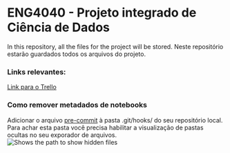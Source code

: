 # ENG4040 - Projeto integrado de Ciência de Dados
In this repository, all the files for the project will be stored.
Neste repositório estarão guardados todos os arquivos do projeto.

### Links relevantes:
[Link para o Trello](https://trello.com/b/tfo8Ti9x/eng4040-manha-grupo-b-alfieri)


### Como remover metadados de notebooks

Adicionar o arquivo [pre-commit](pre-commit) à pasta .git/hooks/ do seu repositório local. Para achar esta pasta você precisa habilitar a visualização de pastas ocultas no seu exporador de arquivos.
![Shows the path to show hidden files](https://www.easeus.com/images/en/data-recovery/drw-pro/show-hidden-files.gif)